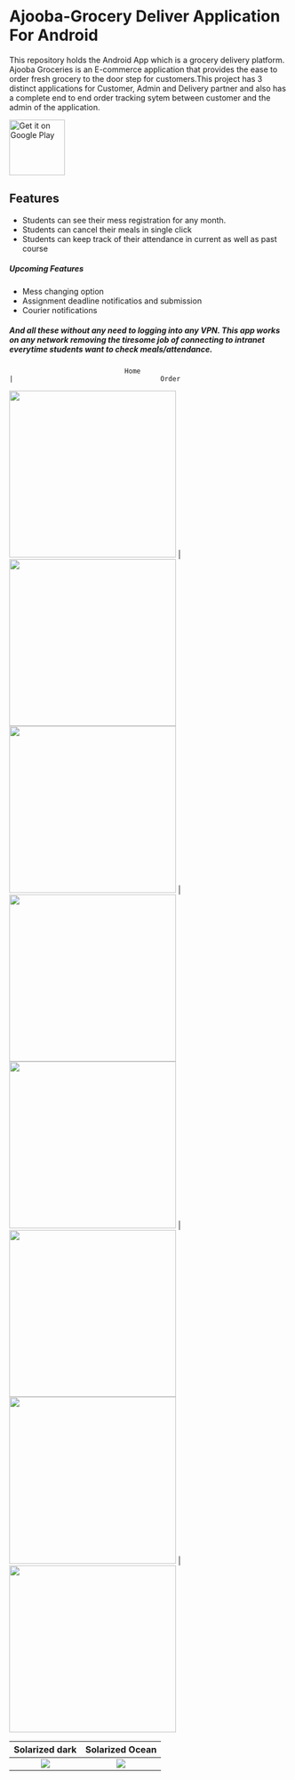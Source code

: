# Ajooba-Grocery Deliver Application For Android

<p>This repository holds the Android App which is a grocery delivery platform. Ajooba Groceries is an E-commerce application that provides the ease to order fresh grocery to the door step for customers.This project has 3 distinct applications for Customer, Admin and Delivery partner and also has a complete end to end order tracking sytem between customer and the admin of the application.</p>

<a href='https://play.google.com/store/apps/details?id=com.ajoobashop.ajooba&hl=en_IN&gl=US'><img alt='Get it on Google Play' src='https://play.google.com/intl/en_us/badges/images/generic/en_badge_web_generic.png' height = "100" widht = "200"/></a>

## Features
- Students can see their mess registration for any month.
- Students can cancel their meals in single click
- Students can keep track of their attendance in current as well as past course

##### Upcoming Features
- Mess changing option
- Assignment deadline notificatios and submission
- Courier notifications

##### And all these without any need to logging into any VPN. This app works on any network removing the tiresome job of connecting to intranet everytime students want to check meals/attendance.

                                 Home                                     |                                     Order

<img src="ScreenShots/Screenshot_1.jpg" width="300"> | <img src="ScreenShots/Screenshot_5.jpg" width="300"><br>
<img src="ScreenShots/Screenshot_2.jpg" width="300"> | <img src="ScreenShots/Screenshot_7.jpg" width="300"><br>
<img src="ScreenShots/Screenshot_3.jpg" width="300"> | <img src="ScreenShots/Screenshot_6.jpg" width="300"><br>
<img src="ScreenShots/Screenshot_4.jpg" width="300"> | <img src="ScreenShots/Screenshot_8.jpg" width="300"><br>


Solarized dark             |  Solarized Ocean
:-------------------------:|:-------------------------:
![](https://...Dark.png)  |  ![](https://...Ocean.png)

